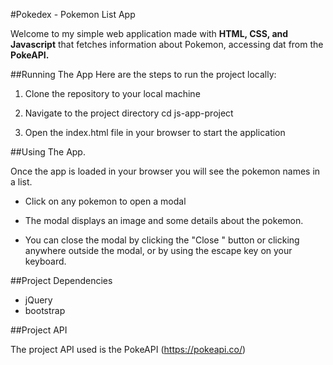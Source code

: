 #Pokedex - Pokemon List App

Welcome to my simple web application made with **HTML, CSS, and Javascript** that fetches information about Pokemon, accessing dat from the **PokeAPI.**

##Running The App
Here are the steps to run the project locally:

1. Clone the repository to your local machine

2. Navigate to the project directory
cd js-app-project

3. Open the index.html file in your browser to start the application

##Using The App.

Once the app is loaded in your browser you will see the pokemon names in a list.

* Click on any pokemon to open a modal 

* The modal displays an image and some details about the pokemon.

* You can close the modal by clicking the "Close " button or clicking anywhere outside the modal, or by using the escape key on your keyboard.



##Project Dependencies
* jQuery
* bootstrap

##Project API

The project API used is the PokeAPI (https://pokeapi.co/)